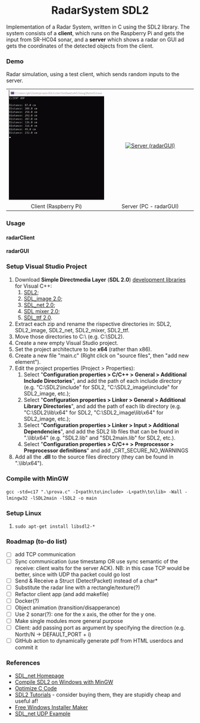 <h1 align="center">RadarSystem SDL2</h1>

Implementation of a Radar System, written in C using the SDL2 library. The system consists of a **client**, which runs on the Raspberry Pi and gets the input from SR-HC04 sonar, and a **server** which shows a radar on GUI ad gets the coordinates of the detected objects from the client.

### Demo
Radar simulation, using a test client, which sends random inputs to the server.
<table>
	<tr align="center">
		<td width="53%"><a href="https://github.com/mikyll/righimichele/tree/master/iss2022/RadarSystem22/radarClient"><img alt="Client" src="https://github.com/mikyll/righimichele/blob/master/iss2022/RadarSystem22/userDocs/img/radarTestClient.gif"/></a></td>
		<td width="46%"><a href="https://github.com/mikyll/righimichele/tree/master/iss2022/RadarSystem22/radarGUI"><img alt="Server (radarGUI)" src="https://github.com/mikyll/righimichele/blob/master/iss2022/RadarSystem22/userDocs/img/radarTestServer.gif"/></a></td>
	</tr>
	<tr align="center">
		<td>Client (Raspberry Pi)</td>
		<td>Server (PC - radarGUI)</td>
	</tr>
</table>

### Usage

#### radarClient
#### radarGUI

### Setup Visual Studio Project
1. Download **Simple Directmedia Layer** (**SDL 2.0**) <ins>development libraries</ins> for Visual C++:
	1. [SDL2](https://www.libsdl.org/release/SDL2-devel-2.0.20-VC.zip);
	2. [SDL_image 2.0](https://www.libsdl.org/projects/SDL_image/release/SDL2_image-devel-2.0.5-VC.zip);
	3. [SDL_net 2.0](https://www.libsdl.org/projects/SDL_net/release/SDL2_net-devel-2.0.1-VC.zip);
	4. [SDL mixer 2.0](https://www.libsdl.org/projects/SDL_mixer/release/SDL2_mixer-devel-2.0.4-VC.zip);
	5. [SDL_ttf 2.0](https://github.com/libsdl-org/SDL_ttf/releases/download/release-2.0.18/SDL2_ttf-devel-2.0.18-VC.zip).
2. Extract each zip and rename the rispective directories in: SDL2, SDL2_image, SDL2_net, SDL2_mixer, SDL2_ttf.
3. Move those directories to C:\ (e.g. C:\SDL2).
4. Create a new empty Visual Studio project.
5. Set the project architecture to be **x64** (rather than x86).
6. Create a new file "main.c" (Right click on "source files", then "add new element").
7. Edit the project properties (Project > Properties):
	1. Select "**Configuration properties > C/C++ > General > Additional Include Directories**", and add the path of each include directory (e.g. "C:\SDL2\include" for SDL2, "C:\SDL2_image\include" for SDL2_image, etc.); 
	2. Select "**Configuration properties > Linker > General > Additional Library Directories**", and add the path of each lib directory (e.g. "C:\SDL2\lib\x64" for SDL2, "C:\SDL2_image\lib\x64" for SDL2_image, etc.);
	3. Select "**Configuration properties > Linker > Input > Additional Dependencies**", and add the SDL2 lib files that can be found in ".\lib\x64" (e.g. "SDL2.lib" and "SDL2main.lib" for SDL2, etc.).
	4. Select "**Configuration properties > C/C++ > Preprocessor > Preprocessor definitions**" and add \_CRT_SECURE_NO_WARNINGS
8. Add all the **.dll** to the source files directory (they can be found in ".\lib\x64\").

### Compile with MinGW
```gcc -std=c17 ".\prova.c" -I<path\to\include> -L<path\to\lib> -Wall -lmingw32 -lSDL2main -lSDL2 -o main```

### Setup Linux
1. ```sudo apt-get install libsdl2-*```

### Roadmap (to-do list)
- [ ] add TCP communication
- [ ] Sync communication (use timestamp OR use sync semantic of the receive: client waits for the server ACK). NB: in this case TCP would be better, since with UDP tha packet could go lost
- [ ] Send & Receive a Struct (DetectPacket) instead of a char*
- [ ] Substitute the radar line with a rectangle/texture(?)
- [ ] Refactor client app (and add makefile)
- [ ] Docker(?)
- [ ] Object animation (transition/disapperance)
- [ ] Use 2 sonar(?): one for the x axis, the other for the y one.
- [ ] Make single modules more general purpose
- [ ] Client: add passing port as argument by specifying the direction (e.g. North/N -> DEFAULT_PORT + i)
- [ ] GitHub action to dynamically generate pdf from HTML userdocs and commit it

### References
- [SDL_net Homepage](https://www.libsdl.org/projects/SDL_net/)
- [Compile SDL2 on Windows with MinGW](https://www.matsson.com/prog/sdl2-mingw-w64-tutorial.php)
- [Optimize C Code](http://icps.u-strasbg.fr/~bastoul/local_copies/lee.html)
- [SDL2 Tutorials](https://www.parallelrealities.co.uk/tutorials/) - consider buying them, they are stupidly cheap and useful af!
- [Free Windows Installer Maker](https://nsis.sourceforge.io/Main_Page)
- [SDL_net UDP Example](https://moddb.fandom.com/wiki/SDL:Tutorial:Using_SDL_net#Using_UDP)
